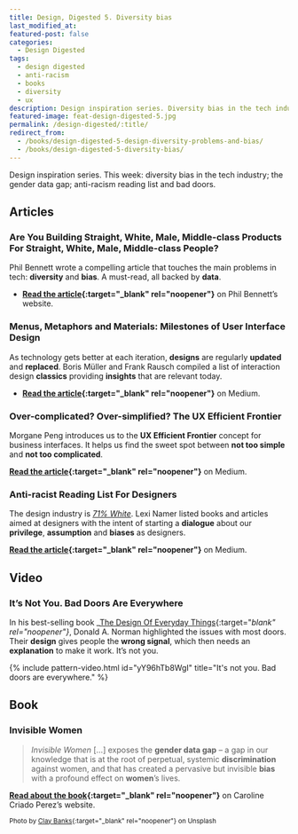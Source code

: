 ```yaml
---
title: Design, Digested 5. Diversity bias
last_modified_at: 
featured-post: false
categories:
  - Design Digested
tags:
  - design digested
  - anti-racism
  - books
  - diversity
  - ux
description: Design inspiration series. Diversity bias in the tech industry; the gender data gap; anti-racism reading list and bad doors.
featured-image: feat-design-digested-5.jpg
permalink: /design-digested/:title/
redirect_from:
  - /books/design-digested-5-design-diversity-problems-and-bias/
  - /books/design-digested-5-diversity-bias/
---
```

Design inspiration series. This week: diversity bias in the tech industry; the gender data gap; anti-racism reading list and bad doors.

<!--more-->

## Articles

### Are You Building Straight, White, Male, Middle-class Products For Straight, White, Male, Middle-class People?

Phil Bennett wrote a compelling article that touches the main problems in tech: **diversity** and **bias**. A must-read, all backed by **data**.

* **[Read the article](https://www.softwareiseasypeoplearehard.com/are-you-building-straight-white-male-middle-class-products-for-straight-white-male-middle-class-people/){:target="_blank" rel="noopener"}** on Phil Bennett’s website.

### Menus, Metaphors and Materials: Milestones of User Interface Design

As technology gets better at each iteration, **designs** are regularly **updated** and **replaced**. Boris Müller and Frank Rausch compiled a list of interaction design **classics** providing **insights** that are relevant today.

* **[Read the article](https://medium.com/@borism/menus-metaphors-and-materials-milestones-of-user-interface-design-f3f75481c46c){:target="_blank" rel="noopener"}** on Medium.

### Over-complicated? Over-simplified? The UX Efficient Frontier

Morgane Peng introduces us to the **UX Efficient Frontier** concept for business interfaces. It helps us find the sweet spot between **not too simple** and **not too complicated**.

**[Read the article](https://uxdesign.cc/over-complicated-over-simplified-the-ux-efficient-frontier-561d7773bc6b){:target="_blank" rel="noopener"}** on Medium.

### Anti-racist Reading List For Designers

The design industry is [_71% White_](https://designcensus.org/). Lexi Namer listed books and articles aimed at designers with the intent of starting a **dialogue** about our **privilege**, **assumption** and **biases** as designers.

**[Read the article](https://uxdesign.cc/anti-racist-reading-list-for-designers-e51b3ac4bd0){:target="_blank" rel="noopener"}** on Medium.

## Video

### It’s Not You. Bad Doors Are Everywhere

In his best-selling book _[The Design Of Everyday Things](https://www.goodreads.com/book/show/840.The_Design_of_Everyday_Things){:target="_blank" rel="noopener"}_, Donald A. Norman highlighted the issues with most doors. Their **design** gives people the **wrong signal**, which then needs an **explanation** to make it work. It’s not you.

{% include pattern-video.html id="yY96hTb8WgI" title="It's not you. Bad doors are everywhere." %}

## Book

### Invisible Women

> _Invisible Women_ […] exposes the **gender data gap** – a gap in our knowledge that is at the root of perpetual, systemic **discrimination** against women, and that has created a pervasive but invisible **bias** with a profound effect on **women**’s lives.

**[Read about the book](https://www.carolinecriadoperez.com/books){:target="_blank" rel="noopener"}** on Caroline Criado Perez’s website.

<small>Photo by [Clay Banks](https://unsplash.com/photos/LjqARJaJotc){:target="_blank" rel="noopener"} on Unsplash</small>